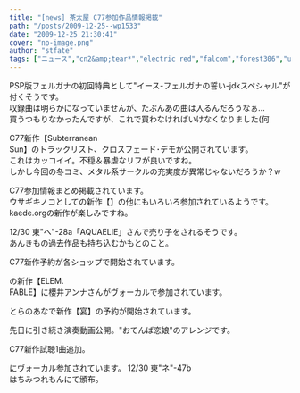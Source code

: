 ```yaml
---
title: "[news] 茶太屋 C77参加作品情報掲載"
path: "/posts/2009-12-25--wp1533"
date: "2009-12-25 21:30:41"
cover: "no-image.png"
author: "stfate"
tags: ["ニュース","cn2&amp;tear*","electric red","falcom","forest306","ui-70","unlucky morpheus","xl project","ペンギンチョッパーズ","六弦アリス","茶太"]
---
```


<style type="text/css">
<!--
p {white-space: pre-wrap};
-->
</style>


PSP版フェルガナの初回特典として"イース-フェルガナの誓い-jdkスペシャル"が付くそうです。
収録曲は明らかになっていませんが、たぶんあの曲は入るんだろうなぁ…
買うつもりなかったんですが、これで買わなければいけなくなりました(何


C77新作【Subterranean Sun】のトラックリスト、クロスフェード･デモが公開されています。
これはカッコイイ。不穏＆暴虐なリフが良いですね。
しかし今回の冬コミ、メタル系サークルの充実度が異常じゃないだろうか？w


C77参加情報まとめ掲載されています。
ウサギキノコとしての新作【】の他にもいろいろ参加されているようです。
kaede.orgの新作が楽しみですね。


12/30 東"へ"-28a「AQUAELIE」さんで売り子をされるそうです。
あんきもの過去作品も持ち込むかもとのこと。


C77新作予約が各ショップで開始されています。


の新作【ELEM. FABLE】に櫻井アンナさんがヴォーカルで参加されています。


とらのあなで新作【宴】の予約が開始されています。



先日に引き続き演奏動画公開。"おてんば恋娘"のアレンジです。


C77新作試聴1曲追加。


にヴォーカル参加されています。
12/30 東"ネ"-47b はちみつれもんにて頒布。